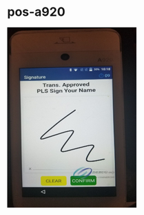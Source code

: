 # pos-a920
<img width="300px" height="420px" src="https://github.com/timhdang/pos-a920/blob/main/collect%20signature.jpg"/>
